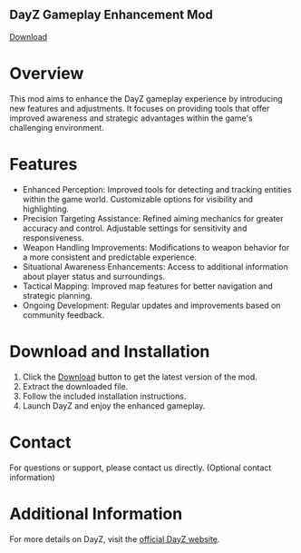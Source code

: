 ## DayZ Gameplay Enhancement Mod

[Download](ссылка_на_скачивание)

# Overview

This mod aims to enhance the DayZ gameplay experience by introducing new features and adjustments. It focuses on providing tools that offer improved awareness and strategic advantages within the game's challenging environment.

# Features

- Enhanced Perception: Improved tools for detecting and tracking entities within the game world. Customizable options for visibility and highlighting.
- Precision Targeting Assistance: Refined aiming mechanics for greater accuracy and control. Adjustable settings for sensitivity and responsiveness.
- Weapon Handling Improvements: Modifications to weapon behavior for a more consistent and predictable experience.
- Situational Awareness Enhancements: Access to additional information about player status and surroundings.
- Tactical Mapping: Improved map features for better navigation and strategic planning.
- Ongoing Development: Regular updates and improvements based on community feedback.


# Download and Installation

1. Click the [Download](ссылка_на_скачивание) button to get the latest version of the mod.
2. Extract the downloaded file.
3. Follow the included installation instructions.
4. Launch DayZ and enjoy the enhanced gameplay.


# Contact

For questions or support, please contact us directly. (Optional contact information)


# Additional Information

For more details on DayZ, visit the [official DayZ website](https://www.dayz.com/).




